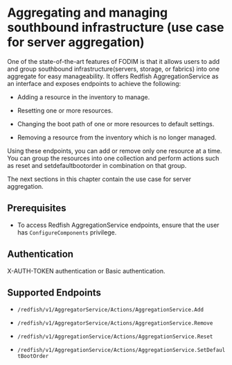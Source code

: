 # <a name="GUID-FCAF2009-0DB1-4AC6-9439-BD6776C59AC3"/> Aggregating and managing southbound infrastructure \(use case for server aggregation\)

One of the state-of-the-art features of FODIM is that it allows users to add and group southbound infrastructure\(servers, storage, or fabrics\) into one aggregate for easy manageability. It offers Redfish AggregationService as an interface and exposes endpoints to achieve the following:

-   Adding a resource in the inventory to manage.

-   Resetting one or more resources.

-   Changing the boot path of one or more resources to default settings.

-   Removing a resource from the inventory which is no longer managed.


Using these endpoints, you can add or remove only one resource at a time. You can group the resources into one collection and perform actions such as reset and setdefaultbootorder in combination on that group.

The next sections in this chapter contain the use case for server aggregation.

## <a name="SECTION_BE4F7B8CAC104DCEBF73E66F58CAF162"/> Prerequisites

-   To access Redfish AggregationService endpoints, ensure that the user has `ConfigureComponents` privilege.


## <a name="SECTION_976BC1B372A544E3B3FBB47DD6A597F8"/> Authentication

X-AUTH-TOKEN authentication or Basic authentication.

## <a name="SECTION_57EC3823E6E34F5C9EC3EC894C834122"/> Supported Endpoints

-   `/redfish/v1/AggregatorService/Actions/AggregationService.Add` 

-   `/redfish/v1/AggregatorService/Actions/AggregationService.Remove` 

-   `/redfish/v1/AggregationService/Actions/AggregationService.Reset` 

-   `/redfish/v1/AggregationService/Actions/AggregationService.SetDefaultBootOrder` 


